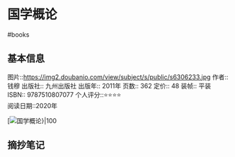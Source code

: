 ---
---

# 国学概论
#books 
## 基本信息

图片::https://img2.doubanio.com/view/subject/s/public/s6306233.jpg
作者:: 钱穆
出版社:: 九州出版社
出版年:: 2011年
页数:: 362
定价:: 48
装帧:: 平装
ISBN:: 9787510807077
个人评分::⭐⭐⭐⭐  
阅读日期::2020年

 [![国学概论}|100](https://img2.doubanio.com/view/subject/s/public/s6306233.jpg )

## 摘抄笔记
